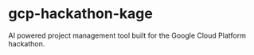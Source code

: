 # gcp-hackathon-kage
AI powered project management tool built for the Google Cloud Platform hackathon.